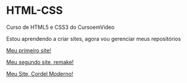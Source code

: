 # HTML-CSS
 Curso de HTML5 e CSS3 do CursoemVideo

 Estou aprendendo a criar sites, agora vou gerenciar meus repositórios

<a href="https://marcellobelem.github.io/HTML-CSS/Desafios\MÓDULO-2 DE 5\D-10 (Minha Versão)">Meu primeiro site!</a> 

<a href="https://marcellobelem.github.io/HTML-CSS/Desafios\MÓDULO-2 DE 5\D-010 (Versão Acompanhada)">Meu segundo site, remake!</a>

<a href="https://marcellobelem.github.io/HTML-CSS/Desafios\MÓDULO-2 DE 5\D-012 (Cordel Moderno)">Meu Site, Cordel Moderno!</a>
